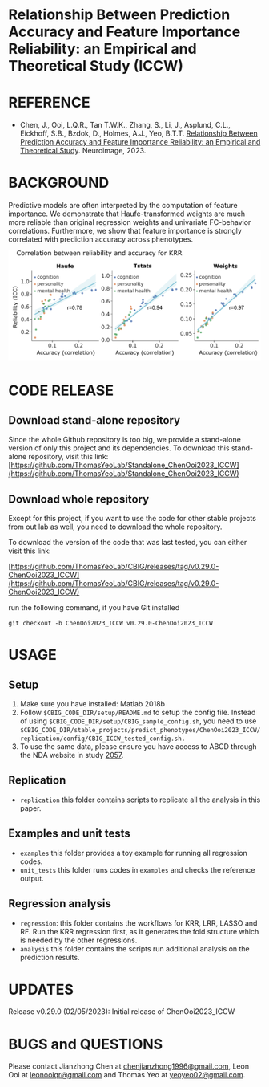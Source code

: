 # Relationship Between Prediction Accuracy and Feature Importance Reliability: an Empirical and Theoretical Study (ICCW)
# REFERENCE
* Chen, J., Ooi, L.Q.R., Tan T.W.K., Zhang, S., Li, J., Asplund, C.L., Eickhoff, S.B., Bzdok, D., Holmes, A.J., Yeo, B.T.T. [Relationship Between Prediction Accuracy and Feature Importance Reliability: an Empirical and Theoretical Study](https://doi.org/10.1016/j.neuroimage.2023.120115). Neuroimage, 2023. 

# BACKGROUND
Predictive models are often interpreted by the computation of feature importance. We demonstrate that Haufe-transformed weights are much more reliable than original regression weights and univariate FC-behavior correlations. Furthermore, we show that feature importance is strongly correlated with prediction accuracy across phenotypes.

![Correlation between ICC and accuracy for KRR](./readme_figures/README_KRR_ACC_ICC.png)

# CODE RELEASE
## Download stand-alone repository
Since the whole Github repository is too big, we provide a stand-alone version of only this project and its dependencies. 
To download this stand-alone repository, visit this link: [https://github.com/ThomasYeoLab/Standalone_ChenOoi2023_ICCW](https://github.com/ThomasYeoLab/Standalone_ChenOoi2023_ICCW)

## Download whole repository
Except for this project, if you want to use the code for other stable projects from out lab as well, you need to download the whole repository.

To download the version of the code that was last tested, you can either visit this link: 

[https://github.com/ThomasYeoLab/CBIG/releases/tag/v0.29.0-ChenOoi2023_ICCW](https://github.com/ThomasYeoLab/CBIG/releases/tag/v0.29.0-ChenOoi2023_ICCW)

run the following command, if you have Git installed

```
git checkout -b ChenOoi2023_ICCW v0.29.0-ChenOoi2023_ICCW
```

# USAGE
## Setup
1. Make sure you have installed: Matlab 2018b
2. Follow `$CBIG_CODE_DIR/setup/README.md` to setup the config file. Instead of using `$CBIG_CODE_DIR/setup/CBIG_sample_config.sh`, you need to use `$CBIG_CODE_DIR/stable_projects/predict_phenotypes/ChenOoi2023_ICCW/replication/config/CBIG_ICCW_tested_config.sh.`
3. To use the same data, please ensure you have access to ABCD through the NDA website in study [2057](https://dx.doi.org/10.15154/1528762).

## Replication
* `replication` this folder contains scripts to replicate all the analysis in this paper.

## Examples and unit tests
* `examples` this folder provides a toy example for running all regression codes.
* `unit_tests` this folder runs codes in `examples` and checks the reference output.

## Regression analysis
* `regression`: this folder contains the workflows for KRR, LRR, LASSO and RF. Run the KRR regression first, as it generates the fold structure which is needed by the other regressions.
* `analysis` this folder contains the scripts run additional analysis on the prediction results.

# UPDATES
Release v0.29.0 (02/05/2023): Initial release of ChenOoi2023_ICCW 

# BUGS and QUESTIONS
Please contact Jianzhong Chen at chenjianzhong1996@gmail.com, Leon Ooi at leonooiqr@gmail.com and Thomas Yeo at yeoyeo02@gmail.com.
